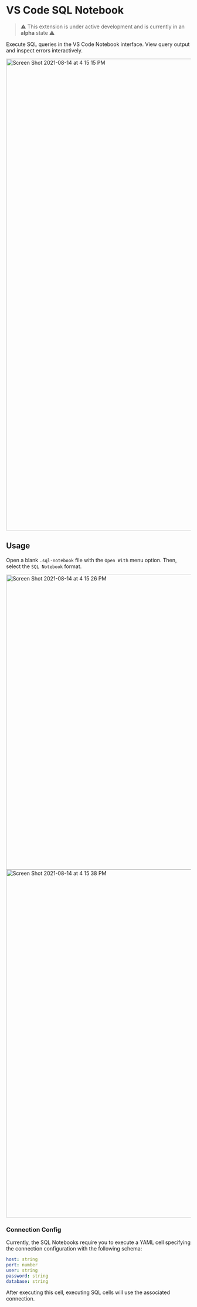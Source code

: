 
# VS Code SQL Notebook

> ⚠️ This extension is under active development and is currently in an **alpha** state ⚠️

Execute SQL queries in the VS Code Notebook interface.
View query output and inspect errors interactively.

<img width="1282" alt="Screen Shot 2021-08-14 at 4 15 15 PM" src="https://user-images.githubusercontent.com/7585078/129460194-f894e71a-51d9-4911-b780-a87fcfe52f06.png">


## Usage

Open a blank `.sql-notebook` file with the `Open With` menu option. Then, select the `SQL Notebook` format.

<img width="801" alt="Screen Shot 2021-08-14 at 4 15 26 PM" src="https://user-images.githubusercontent.com/7585078/129460200-c34e2ff9-d48a-480d-ae4f-840ebc33ce2e.png">

<img width="946" alt="Screen Shot 2021-08-14 at 4 15 38 PM" src="https://user-images.githubusercontent.com/7585078/129460203-dd86257e-cfb1-47cb-b76f-b25ab16bb3a3.png">

### Connection Config

Currently, the SQL Notebooks require you to execute a YAML cell specifying the
connection configuration with the following schema:

```yaml
host: string
port: number
user: string
password: string
database: string
```

After executing this cell, executing SQL cells will use the associated connection.
